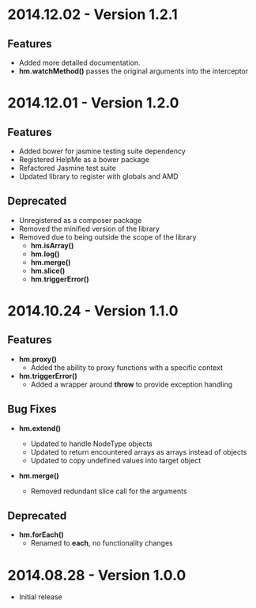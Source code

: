 # 2014.12.02 - Version 1.2.1

## Features
- Added more detailed documentation.
- **hm.watchMethod()** passes the original arguments into the interceptor


# 2014.12.01 - Version 1.2.0

## Features
- Added bower for jasmine testing suite dependency
- Registered HelpMe as a bower package
- Refactored Jasmine test suite
- Updated library to register with globals and AMD

## Deprecated
- Unregistered as a composer package
- Removed the minified version of the library
- Removed due to being outside the scope of the library
    - **hm.isArray()**
    - **hm.log()**
    - **hm.merge()**
    - **hm.slice()**
    - **hm.triggerError()**


# 2014.10.24 - Version 1.1.0

## Features
- **hm.proxy()**
    - Added the ability to proxy functions with a specific context
- **hm.triggerError()**
    - Added a wrapper around **throw** to provide exception handling

## Bug Fixes
- **hm.extend()**
    - Updated to handle NodeType objects
    - Updated to return encountered arrays as arrays instead of objects
    - Updated to copy undefined values into target object

- **hm.merge()**
    - Removed redundant slice call for the arguments

## Deprecated
- **hm.forEach()**
    - Renamed to **each**, no functionality changes

# 2014.08.28 - Version 1.0.0

- Initial release
